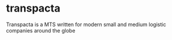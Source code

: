 # transpacta
Transpacta is a MTS written for modern small and medium logistic companies around the globe
